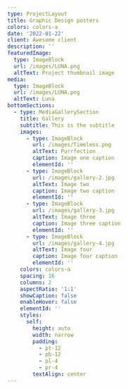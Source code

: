```yaml
---
type: ProjectLayout
title: Graphic Design posters
colors: colors-a
date: '2022-01-22'
client: Awesome client
description: ''
featuredImage:
  type: ImageBlock
  url: /images/LUNA.png
  altText: Project thumbnail image
media:
  type: ImageBlock
  url: /images/LUNA.png
  altText: Luna
bottomSections:
  - type: MediaGallerySection
    title: Gallery
    subtitle: This is the subtitle
    images:
      - type: ImageBlock
        url: /images/Timeless.png
        altText: Purrfection
        caption: Image one caption
        elementId: ''
      - type: ImageBlock
        url: /images/gallery-2.jpg
        altText: Image two
        caption: Image two caption
        elementId: ''
      - type: ImageBlock
        url: /images/gallery-3.jpg
        altText: Image three
        caption: Image three caption
        elementId: ''
      - type: ImageBlock
        url: /images/gallery-4.jpg
        altText: Image four
        caption: Image four caption
        elementId: ''
    colors: colors-a
    spacing: 16
    columns: 2
    aspectRatio: '1:1'
    showCaption: false
    enableHover: false
    elementId: ''
    styles:
      self:
        height: auto
        width: narrow
        padding:
          - pt-12
          - pb-12
          - pl-4
          - pr-4
        textAlign: center
---
```

